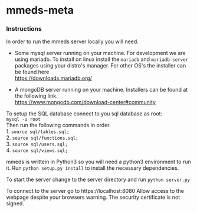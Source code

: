 # mmeds-meta

### Instructions

In order to run the mmeds server locally you will need.

- Some mysql server running on your machine. For development we are using mariadb.
To install on linux install the `mariadb` and `mariadb-server` packages using your distro's manager.
For other OS's the installer can be found here  
https://downloads.mariadb.org/


- A mongoDB server running on your machine. Installers can be found at the following link.  
https://www.mongodb.com/download-center#community 


To setup the SQL database connect to you sql database as root:  
`mysql -u root`  
Then run the following commands in order.  
    1. `source sql/tables.sql;`  
    2. `source sql/functions.sql;`  
    3. `source sql/users.sql;`  
    4. `source sql/views.sql;`  

mmeds is writtein in Python3 so you will need a python3 environment to run it.
Run `python setup.py install` to install the necessary dependencies.

To start the server change to the server directory and run `python server.py`

To connect to the server go to https://localhost:8080
Allow access to the webpage despite your browsers warning. The security certificate is not signed.
